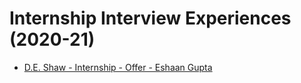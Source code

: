 # Internship Interview Experiences (2020-21)

* [D.E. Shaw - Internship - Offer - Eshaan Gupta](https://www.geeksforgeeks.org/de-shaw-internship-interview-experience-on-campus-2021/)
